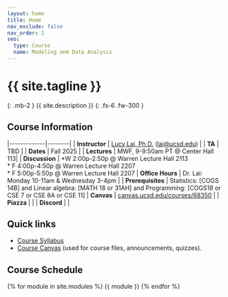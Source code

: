 ```yaml
---
layout: home
title: Home
nav_exclude: false
nav_order: 1
seo:
  type: Course
  name: Modeling and Data Analysis
---
```


# {{ site.tagline }}
{: .mb-2 }
{{ site.description }}
{: .fs-6 .fw-300 }

## Course Information

|-------------|--------|
| **Instructor** | [Lucy Lai, Ph.D.](https://www.lucy-lai.com) ([lai@ucsd.edu](mailto:lai@ucsd.edu)) |
| **TA**         | TBD                |
| **Dates**      | Fall 2025 |
| **Lectures**   | MWF, 9-9:50am PT @ Center Hall 113|
| **Discussion**   | *W 2:00p-2:50p @ Warren Lecture Hall 2113 <br> * F 4:00p-4:50p @ Warren Lecture Hall 2207 <br> * F 5:00p-5:50p @ Warren Lecture Hall 2207
| **Office Hours** | Dr. Lai: Monday 10-11am & Wednesday 3-4pm |
| **Prerequisites**  | Statistics: [COGS 14B] and Linear algebra: [MATH 18 or 31AH] and Programming: [COGS18 or CSE 7 or CSE 8A or CSE 11]
| **Canvas**  | [canvas.ucsd.edu/courses/68350](https://canvas.ucsd.edu/courses/68350) |
| **Piazza**  | |
| **Discord**  | |

## Quick links 
* [Course Syllabus](https://docs.google.com/document/d/1SdpRRqtwHRpUCxthoSMRfS8kZEPTlqgsQaZ8pjTMwKE/edit?usp=sharing) 
* [Course Canvas](https://canvas.ucsd.edu/courses/68350) (used for course files, announcements, quizzes).

## Course Schedule
{% for module in site.modules %}
{{ module }}
{% endfor %}
